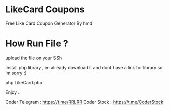 # LikeCard Coupons

Free Like Card Coupon Generator By hmd

# How Run File ?

upload the file on your SSh

install php library , im already download it and dont have a link for library so im sorry :)

php LikeCard.php

Enjoy .. 
 
 Coder Telegram : https://t.me/RRLRR
 Coder Stock : https://t.me/CoderStock
